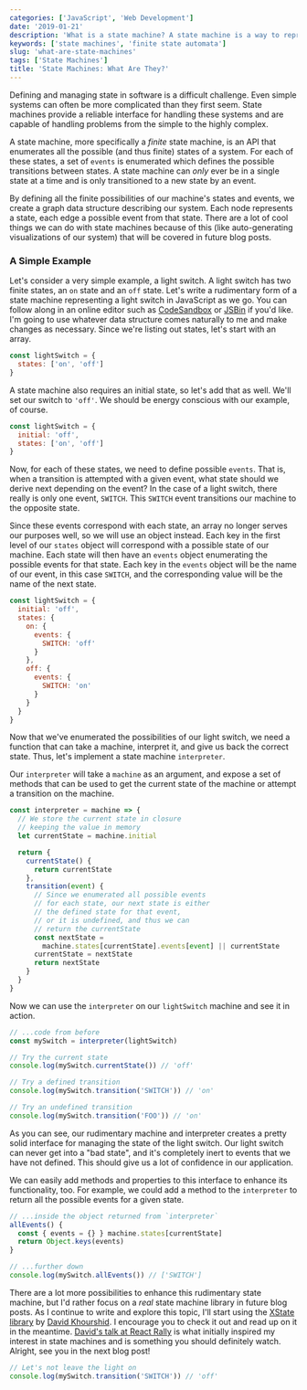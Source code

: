 ```yaml
---
categories: ['JavaScript', 'Web Development']
date: '2019-01-21'
description: 'What is a state machine? A state machine is a way to represent all the enumerated possible states and events of a given system. In this article, we will create a rudimentary state machine and interpreter in JavaScript.'
keywords: ['state machines', 'finite state automata']
slug: 'what-are-state-machines'
tags: ['State Machines']
title: 'State Machines: What Are They?'
---
```


Defining and managing state in software is a difficult challenge. Even simple systems can often be more complicated than they first seem. State machines provide a reliable interface for handling these systems and are capable of handling problems from the simple to the highly complex.

A state machine, more specifically a _finite_ state machine, is an API that enumerates all the possible (and thus finite) states of a system. For each of these states, a set of `events` is enumerated which defines the possible transitions between states. A state machine can _only_ ever be in a single state at a time and is only transitioned to a new state by an event.

By defining all the finite possibilities of our machine's states and events, we create a graph data structure describing our system. Each node represents a state, each edge a possible event from that state. There are a lot of cool things we can do with state machines because of this (like auto-generating visualizations of our system) that will be covered in future blog posts.

### A Simple Example

Let's consider a very simple example, a light switch. A light switch has two finite states, an `on` state and an `off` state. Let's write a rudimentary form of a state machine representing a light switch in JavaScript as we go. You can follow along in an online editor such as [CodeSandbox](https://codesandbox.io/s/vanilla) or [JSBin](https://jsbin.com/?js,console) if you'd like. I'm going to use whatever data structure comes naturally to me and make changes as necessary. Since we're listing out states, let's start with an array.

```javascript
const lightSwitch = {
  states: ['on', 'off']
}
```

A state machine also requires an initial state, so let's add that as well. We'll set our switch to `'off'`. We should be energy conscious with our example, of course.

```javascript
const lightSwitch = {
  initial: 'off',
  states: ['on', 'off']
}
```

Now, for each of these states, we need to define possible `events`. That is, when a transition is attempted with a given event, what state should we derive next depending on the event? In the case of a light switch, there really is only one event, `SWITCH`. This `SWITCH` event transitions our machine to the opposite state.

Since these events correspond with each state, an array no longer serves our purposes well, so we will use an object instead. Each key in the first level of our `states` object will correspond with a possible state of our machine. Each state will then have an `events` object enumerating the possible events for that state. Each key in the `events` object will be the name of our event, in this case `SWITCH`, and the corresponding value will be the name of the next state.

```javascript
const lightSwitch = {
  initial: 'off',
  states: {
    on: {
      events: {
        SWITCH: 'off'
      }
    },
    off: {
      events: {
        SWITCH: 'on'
      }
    }
  }
}
```

Now that we've enumerated the possibilities of our light switch, we need a function that can take a machine, interpret it, and give us back the correct state. Thus, let's implement a state machine `interpreter`.

Our `interpreter` will take a `machine` as an argument, and expose a set of methods that can be used to get the current state of the machine or attempt a transition on the machine.

```javascript
const interpreter = machine => {
  // We store the current state in closure
  // keeping the value in memory
  let currentState = machine.initial

  return {
    currentState() {
      return currentState
    },
    transition(event) {
      // Since we enumerated all possible events
      // for each state, our next state is either
      // the defined state for that event,
      // or it is undefined, and thus we can
      // return the currentState
      const nextState =
        machine.states[currentState].events[event] || currentState
      currentState = nextState
      return nextState
    }
  }
}
```

Now we can use the `interpreter` on our `lightSwitch` machine and see it in action.

```javascript
// ...code from before
const mySwitch = interpreter(lightSwitch)

// Try the current state
console.log(mySwitch.currentState()) // 'off'

// Try a defined transition
console.log(mySwitch.transition('SWITCH')) // 'on'

// Try an undefined transition
console.log(mySwitch.transition('FOO')) // 'on'
```

As you can see, our rudimentary machine and interpreter creates a pretty solid interface for managing the state of the light switch. Our light switch can never get into a "bad state", and it's completely inert to events that we have not defined. This should give us a lot of confidence in our application.

We can easily add methods and properties to this interface to enhance its functionality, too. For example, we could add a method to the `interpreter` to return all the possible events for a given state.

```javascript
// ...inside the object returned from `interpreter`
allEvents() {
  const { events = {} } machine.states[currentState]
  return Object.keys(events)
}

// ...further down
console.log(mySwitch.allEvents()) // ['SWITCH']
```

There are a lot more possibilities to enhance this rudimentary state machine, but I'd rather focus on a _real_ state machine library in future blog posts. As I continue to write and explore this topic, I'll start using the [XState library](https://xstate.js.org) by [David Khourshid](https://twitter.com/davidkpiano). I encourage you to check it out and read up on it in the meantime. [David's talk at React Rally](https://www.youtube.com/watch?v=VU1NKX6Qkxc) is what initially inspired my interest in state machines and is something you should definitely watch. Alright, see you in the next blog post!

```javascript
// Let's not leave the light on
console.log(mySwitch.transition('SWITCH')) // 'off'
```
